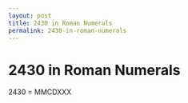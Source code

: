 ```yaml
---
layout: post
title: 2430 in Roman Numerals
permalink: 2430-in-roman-numerals
---
```


# 2430 in Roman Numerals

2430 = MMCDXXX
